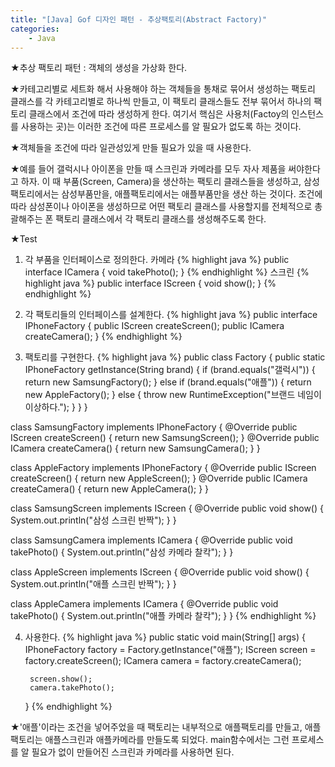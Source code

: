 ```yaml
---
title: "[Java] Gof 디자인 패턴 - 추상팩토리(Abstract Factory)"
categories:
    - Java
---
```

★추상 팩토리 패턴 : 객체의 생성을 가상화 한다. 

★카테고리별로 세트화 해서 사용해야 하는 객체들을 통채로 묶어서 생성하는 팩토리 클래스를 각 카테고리별로 하나씩 만들고, 이 팩토리 클래스들도 전부 묶어서 하나의 팩토리 클래스에서 조건에 따라 생성하게 한다. 여기서 핵심은 사용처(Factoy의 인스턴스를 사용하는 곳)는 이러한 조건에 따른 프로세스를 알 필요가 없도록 하는 것이다.

★객체들을 조건에 따라 일관성있게 만들 필요가 있을 때 사용한다.

★예를 들어 갤럭시나 아이폰을 만들 때 스크린과 카메라를 모두 자사 제품을 써야한다고 하자. 이 때 부품(Screen, Camera)을 생산하는 팩토리 클래스들을 생성하고, 삼성팩토리에서는 삼성부품만을, 애플팩토리에서는 애플부품만을 생산 하는 것이다. 조건에 따라 삼성폰이나 아이폰을 생성하므로 어떤 팩토리 클래스를 사용할지를 전체적으로 총괄해주는 폰 팩토리 클래스에서 각 팩토리 클래스를 생성해주도록 한다.

★Test
1. 각 부품을 인터페이스로 정의한다.
카메라
{% highlight java %}
public interface ICamera {
	void takePhoto();
}
{% endhighlight %}
스크린
{% highlight java %}
public interface IScreen {
	void show();
}
{% endhighlight %}

2. 각 팩토리들의 인터페이스를 설계한다.
{% highlight java %}
public interface IPhoneFactory {
	public IScreen createScreen();
	public ICamera createCamera();
}
{% endhighlight %}

3. 팩토리를 구현한다.
{% highlight java %}
public class Factory {
	public static IPhoneFactory getInstance(String brand) {
		if (brand.equals("갤럭시")) {
			return new SamsungFactory();
		} else if (brand.equals("애플")) {
			return new AppleFactory();
		} else {
			throw new RuntimeException("브랜드 네임이 이상하다.");
		}
	}
}

class SamsungFactory implements IPhoneFactory {
	@Override
	public IScreen createScreen() {
		return new SamsungScreen();
	}
	@Override
	public ICamera createCamera() {
		return new SamsungCamera();
	}
}

class AppleFactory implements IPhoneFactory {
	@Override
	public IScreen createScreen() {
		return new AppleScreen();
	}
	@Override
	public ICamera createCamera() {
		return new AppleCamera();
	}
}

class SamsungScreen implements IScreen {
	@Override
	public void show() {
		System.out.println("삼성 스크린 반짝");
	}
}

class SamsungCamera implements ICamera {
	@Override
	public void takePhoto() {
		System.out.println("삼성 카메라 찰칵");
	}
}

class AppleScreen implements IScreen {
	@Override
	public void show() {
		System.out.println("애플 스크린 반짝");
	}
}

class AppleCamera implements ICamera {
	@Override
	public void takePhoto() {
		System.out.println("애플 카메라 찰칵");
	}
}
{% endhighlight %}

4. 사용한다.
{% highlight java %}
public static void main(String[] args) {
		IPhoneFactory factory = Factory.getInstance("애플");
		IScreen screen = factory.createScreen();
		ICamera camera = factory.createCamera();
		
		screen.show();
		camera.takePhoto();
	}
{% endhighlight %}

★'애플'이라는 조건을 넣어주었을 때 팩토리는 내부적으로 애플팩토리를 만들고, 애플팩토리는 애플스크린과 애플카메라를 만들도록 되었다. main함수에서는 그런 프로세스를 알 필요가 없이 만들어진 스크린과 카메라를 사용하면 된다.